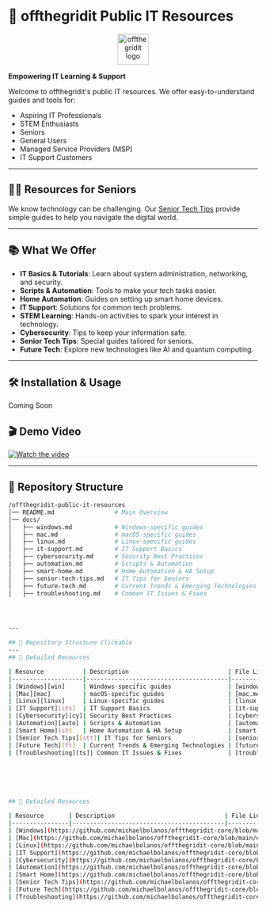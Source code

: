 # 🌟 offthegridit Public IT Resources

<p align="center">
  <img src="https://offthegridit.com/wp-content/uploads/2024/05/offthergridit-logo-tree1.jpg" alt="offthegridit logo" width="63">
</p>

**Empowering IT Learning & Support**

Welcome to offthegridit's public IT resources. We offer easy-to-understand guides and tools for:

- Aspiring IT Professionals
- STEM Enthusiasts
- Seniors
- General Users
- Managed Service Providers (MSP)
- IT Support Customers

---

## 👵👴 Resources for Seniors

We know technology can be challenging. Our [Senior Tech Tips](https://github.com/michaelbolanos/offthegridit-core/blob/main/docs/senior-tech-tips.md) provide simple guides to help you navigate the digital world.

---

## 📚 What We Offer

- **IT Basics & Tutorials**: Learn about system administration, networking, and security.
- **Scripts & Automation**: Tools to make your tech tasks easier.
- **Home Automation**: Guides on setting up smart home devices.
- **IT Support**: Solutions for common tech problems.
- **STEM Learning**: Hands-on activities to spark your interest in technology.
- **Cybersecurity**: Tips to keep your information safe.
- **Senior Tech Tips**: Special guides tailored for seniors.
- **Future Tech**: Explore new technologies like AI and quantum computing.

---

## 🛠 Installation & Usage
Coming Soon

## 🎬 Demo Video
[![Watch the video](https://img.youtube.com/vi/reAXSyYBFM4/maxresdefault.jpg)](https://www.youtube.com/watch?v=reAXSyYBFM4)

---

## 📂 Repository Structure
```bash
/offthegridit-public-it-resources
│── README.md                 # Main Overview
│── docs/
│   ├── windows.md            # Windows-specific guides
│   ├── mac.md                # macOS-specific guides
│   ├── linux.md              # Linux-specific guides
│   ├── it-support.md         # IT Support Basics
│   ├── cybersecurity.md      # Security Best Practices
│   ├── automation.md         # Scripts & Automation
│   ├── smart-home.md         # Home Automation & HA Setup
│   ├── senior-tech-tips.md   # IT Tips for Seniors
│   ├── future-tech.md        # Current Trends & Emerging Technologies
│   ├── troubleshooting.md    # Common IT Issues & Fixes




---

## 📂 Repository Structure Clickable
---
## 📄 Detailed Resources

| Resource           | Description                            | File Link                                                                                                                |
|--------------------|----------------------------------------|--------------------------------------------------------------------------------------------------------------------------|
| [Windows][win]     | Windows-specific guides                | [windows.md][win]                                                                                                        |
| [Mac][mac]         | macOS-specific guides                  | [mac.md][mac]                                                                                                            |
| [Linux][linux]     | Linux-specific guides                  | [linux.md][linux]                                                                                                        |
| [IT Support][its]  | IT Support Basics                      | [it-support.md][its]                                                                                                     |
| [Cybersecurity][cy]| Security Best Practices                | [cybersecurity.md][cy]                                                                                                   |
| [Automation][auto] | Scripts & Automation                   | [automation.md][auto]                                                                                                    |
| [Smart Home][sh]   | Home Automation & HA Setup             | [smart-home.md][sh]                                                                                                      |
| [Senior Tech Tips][stt]| IT Tips for Seniors                | [senior-tech-tips.md][stt]                                                                                               |
| [Future Tech][ft]  | Current Trends & Emerging Technologies | [future-tech.md][ft]                                                                                                     |
| [Troubleshooting][ts]| Common IT Issues & Fixes             | [troubleshooting.md][ts]                                                                                                 |






## 📄 Detailed Resources

| Resource       | Description                               | File Link                                                                                                                |
|----------------|-------------------------------------------|--------------------------------------------------------------------------------------------------------------------------|
| [Windows](https://github.com/michaelbolanos/offthegridit-core/blob/main/docs/windows.md)             | Windows-specific guides                       | [windows.md](https://github.com/michaelbolanos/offthegridit-core/blob/main/docs/windows.md)             |
| [Mac](https://github.com/michaelbolanos/offthegridit-core/blob/main/docs/mac.md)                   | macOS-specific guides                         | [mac.md](https://github.com/michaelbolanos/offthegridit-core/blob/main/docs/mac.md)                   |
| [Linux](https://github.com/michaelbolanos/offthegridit-core/blob/main/docs/linux.md)                 | Linux-specific guides                         | [linux.md](https://github.com/michaelbolanos/offthegridit-core/blob/main/docs/linux.md)                 |
| [IT Support](https://github.com/michaelbolanos/offthegridit-core/blob/main/docs/it-support.md)           | IT Support Basics                             | [it-support.md](https://github.com/michaelbolanos/offthegridit-core/blob/main/docs/it-support.md)           |
| [Cybersecurity](https://github.com/michaelbolanos/offthegridit-core/blob/main/docs/cybersecurity.md)        | Security Best Practices                       | [cybersecurity.md](https://github.com/michaelbolanos/offthegridit-core/blob/main/docs/cybersecurity.md)        |
| [Automation](https://github.com/michaelbolanos/offthegridit-core/blob/main/docs/automation.md)           | Scripts & Automation                          | [automation.md](https://github.com/michaelbolanos/offthegridit-core/blob/main/docs/automation.md)           |
| [Smart Home](https://github.com/michaelbolanos/offthegridit-core/blob/main/docs/smart-home.md)           | Home Automation & HA Setup                    | [smart-home.md](https://github.com/michaelbolanos/offthegridit-core/blob/main/docs/smart-home.md)           |
| [Senior Tech Tips](https://github.com/michaelbolanos/offthegridit-core/blob/main/docs/senior-tech-tips.md) | IT Tips for Seniors                           | [senior-tech-tips.md](https://github.com/michaelbolanos/offthegridit-core/blob/main/docs/senior-tech-tips.md) |
| [Future Tech](https://github.com/michaelbolanos/offthegridit-core/blob/main/docs/future-tech.md)        | Current Trends & Emerging Technologies        | [future-tech.md](https://github.com/michaelbolanos/offthegridit-core/blob/main/docs/future-tech.md)        |
| [Troubleshooting](https://github.com/michaelbolanos/offthegridit-core/blob/main/docs/troubleshooting.md)     | Common IT Issues & Fixes                      | [troubleshooting.md](https://github.com/michaelbolanos/offthegridit-core/blob/main/docs/troubleshooting.md)     |
